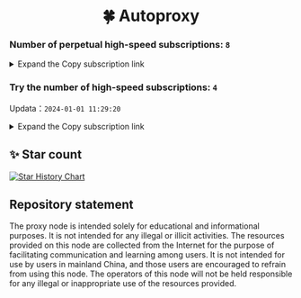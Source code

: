 <h1 align="center">
  <br>🍀 Autoproxy<br>
</h1>

### Number of perpetual high-speed subscriptions: `8`

<details>
  <summary>Expand the Copy subscription link</summary>

  
- [Multiprotocol Base64 encoding](https://raw.githubusercontent.com/v2clash/Autoproxy/main/Long_term_subscription1)
`https://raw.githubusercontent.com/v2clash/Autoproxy/main/Long_term_subscription_num`
`Total number of merge nodes: 683`

- [Multiprotocol Base64 encoding](https://raw.githubusercontent.com/v2clash/Autoproxy/main/Long_term_subscription1)
`https://raw.githubusercontent.com/v2clash/Autoproxy/main/Long_term_subscription1`
`Total number of merge nodes: 86`

- [Multiprotocol Base64 encoding](https://raw.githubusercontent.com/v2clash/Autoproxy/main/Long_term_subscription2)
`https://raw.githubusercontent.com/v2clash/Autoproxy/main/Long_term_subscription2`
`Total number of merge nodes: 86`

- [Multiprotocol Base64 encoding](https://raw.githubusercontent.com/v2clash/Autoproxy/main/Long_term_subscription3)
`https://raw.githubusercontent.com/v2clash/Autoproxy/main/Long_term_subscription3`
`Total number of merge nodes: 86`

- [Multiprotocol Base64 encoding](https://raw.githubusercontent.com/v2clash/Autoproxy/main/Long_term_subscription4)
`https://raw.githubusercontent.com/v2clash/Autoproxy/main/Long_term_subscription4`
`Total number of merge nodes: 86`

- [Multiprotocol Base64 encoding](https://raw.githubusercontent.com/v2clash/Autoproxy/main/Long_term_subscription5)
`https://raw.githubusercontent.com/v2clash/Autoproxy/main/Long_term_subscription5`
`Total number of merge nodes: 86`

- [Multiprotocol Base64 encoding](https://raw.githubusercontent.com/v2clash/Autoproxy/main/Long_term_subscription6)
`https://raw.githubusercontent.com/v2clash/Autoproxy/main/Long_term_subscription6`
`Total number of merge nodes: 86`

- [Multiprotocol Base64 encoding](https://raw.githubusercontent.com/v2clash/Autoproxy/main/Long_term_subscription7)
`https://raw.githubusercontent.com/v2clash/Autoproxy/main/Long_term_subscription7`
`Total number of merge nodes: 86`

- [Multiprotocol Base64 encoding](https://raw.githubusercontent.com/v2clash/Autoproxy/main/Long_term_subscription8)
`https://raw.githubusercontent.com/v2clash/Autoproxy/main/Long_term_subscription8`
`Total number of merge nodes: 81`

- [Clash subscription](https://raw.githubusercontent.com/v2clash/Autoproxy/main/Long_term_subscription2.yaml)
`https://raw.githubusercontent.com/v2clash/Autoproxy/main/Long_term_subscription1.yaml`


- [Clash subscription](https://raw.githubusercontent.com/v2clash/Autoproxy/main/Long_term_subscription2.yaml)
`https://raw.githubusercontent.com/v2clash/Autoproxy/main/Long_term_subscription2.yaml`


- [Clash subscription](https://raw.githubusercontent.com/v2clash/Autoproxy/main/Long_term_subscription3.yaml)
`https://raw.githubusercontent.com/v2clash/Autoproxy/main/Long_term_subscription3.yaml`
  
</details>

### Try the number of high-speed subscriptions: `4`
Updata：`2024-01-01 11:29:20`


<details>
  <summary>Expand the Copy subscription link</summary>  






















































































































































































































































































































































































































































































































































































































































































































































































































































































































































































































































































































































































































































































































































































































































































































































































































































































































































































































































































































































































































































































































































































































































































































































































































































































































































































































































































































































































































































































































































































































































































































































































































































































































































































































































































































































































































































































































































































































































































































































































































































































































































































































































































































































































































































































































































































































































































































































































































































































































































































































































































































































































































































































































































































































































































































































































































































































































































































































































































































































































































































































































































































































































































































































































































































































































































































































































































































































































































































































































































































































































































































































































































































































































































































































































































































































































































































































































































































































































































































































































































































































































































































































































































































































































































































































































































































































































































































































































































































































































































































































































































































































































































































































































































































































































































































































































































































































































































































































































































































































































































































































































































































































































































































































































































































































































































































































































































































































































































































































































































































































































































































































































































































































































































































































































































































































































































































































































































































































































































































































































































































































































































































































































































































































































































































































































































































































































































































































































































































































































































































































































































































































































































































































































































































































































































































































































































































































































































































































































































































































































































































































































































































































































































































































































































































































































































































































































































































































































































































































































































































































































































































































































































































































































































































































































































































































































































































































































































































































































































































































































































































































































































































































































































































































































































































































































































































































































































































































































































































































































































































































































































































































































































































































































































































































































































































































































































































































































































































































































































































































































































































































































































































































































































































































































































































































































































































































































































































































































































































































































































































































































































































































































































































































































































































































































































































































































































































































































































































































































































































































































































































































































































































































































































































































































































































































































































































































































































































































































































































































































































































































































































































































































































































































































































































































































































































































































































































































































































































































































































































































































































































































































































































































































































































































































































































































































































































































































































































































































































































































































































































































































































































































































































































































































































































































































































































































































































































































































































































































































































































































































































































































































































































































































































































































































































































































































































































































































































































































































































































































































































































































































































































































































































































































































































































































































































































































































































































































































































































































































































































































































































































































































































































































































































































































































































































































































































































































































































































































































































































































































































































































































































































































































































































































































































































































































































































































































































































































































































































































































































































































































































































































































































































































































>Trial subscription：
`https://oss.v2rayse.com/proxies/data/2023-12-31/F5pj1RM.txt`




>Trial subscription：
`https://oss.v2rayse.com/proxies/data/2023-12-31/F5pj1RM.txt`

>Trial subscription：
`https://xn--30rs3bu7r87f.com/api/v1/client/subscribe?token=e25829dd0af6f1efc4c0b0748937bc5c`



>Trial subscription：
`https://xn--30rs3bu7r87f.com/api/v1/client/subscribe?token=e25829dd0af6f1efc4c0b0748937bc5c`


>Trial subscription：
`https://www.ckcloud.xyz/api/v1/client/subscribe?token=fb7588630c36d4c95f6388a3600b8f58`


>Trial subscription：
`https://www.ckcloud.xyz/api/v1/client/subscribe?token=fb7588630c36d4c95f6388a3600b8f58`



>Trial subscription：
`https://fastestcloud.xyz/api/v1/client/subscribe?token=4bc6574b1af2991eda38b3fa985c0080`

>Trial subscription：
`https://fastestcloud.xyz/api/v1/client/subscribe?token=4bc6574b1af2991eda38b3fa985c0080`



</details>

## ✨ Star count

[![Star History Chart](https://api.star-history.com/svg?repos=v2clash/Autoproxy&type=Date)](https://star-history.com/#v2clash/Autoproxy&Date)


## Repository statement
The proxy node is intended solely for educational and informational purposes. It is not intended for any illegal or illicit activities. The resources provided on this node are collected from the Internet for the purpose of facilitating communication and learning among users. It is not intended for use by users in mainland China, and those users are encouraged to refrain from using this node. The operators of this node will not be held responsible for any illegal or inappropriate use of the resources provided.

